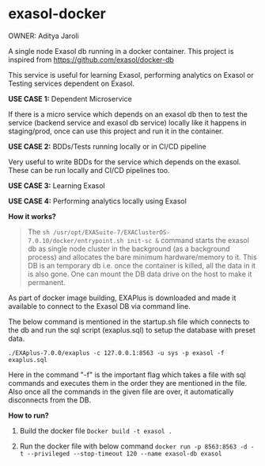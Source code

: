 # exasol-docker
OWNER: Aditya Jaroli

A single node Exasol db running in a docker container. This project is inspired from https://github.com/exasol/docker-db

This service is useful for learning Exasol, performing analytics on Exasol or Testing services dependent on Exasol.

**USE CASE 1:** Dependent Microservice

If there is a micro service which depends on an exasol db then to test the service (backend service and exasol db service) locally like it
happens in staging/prod, once can use this project and run it in the container.

**USE CASE 2:** BDDs/Tests running locally or in CI/CD pipeline

Very useful to write BDDs for the service which depends on the exasol. These can be run locally and CI/CD pipelines too.

**USE CASE 3:** Learning Exasol

**USE CASE 4:** Performing analytics locally using Exasol


**How it works?**
> The ```sh /usr/opt/EXASuite-7/EXAClusterOS-7.0.10/docker/entrypoint.sh init-sc &``` command starts the exasol db as single node cluster in the background (as a background process) and allocates the bare minimum hardware/memory to it. This DB is an temporary db i.e. once the container is killed, all the data in it is also gone. One can mount the DB data drive on the host to make it permanent. 

As part of docker image building, EXAPlus is downloaded and made it available to connect to the Exasol DB via command line. 

The below command is mentioned in the startup.sh file which connects to the db and run the sql script (exaplus.sql) to setup the database with preset data.

```./EXAplus-7.0.0/exaplus -c 127.0.0.1:8563 -u sys -p exasol -f exaplus.sql```

Here in the command "-f" is the important flag which takes a file with sql commands and executes them in the order they are mentioned in the file.
Also once all the commands in the given file are over, it automatically disconnects from the DB.

**How to run?**
1. Build the docker file
```Docker build -t exasol .```

2. Run the docker file with below command
```docker run -p 8563:8563 -d -t --privileged --stop-timeout 120 --name exasol-db exasol```
